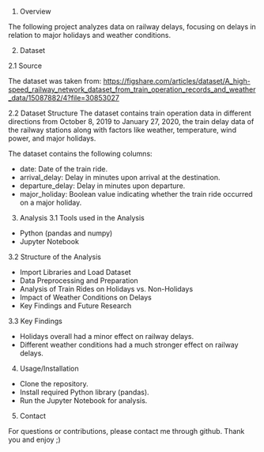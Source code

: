 1. Overview

The following project analyzes data on railway delays, focusing on delays in relation to major holidays and weather conditions.


2. Dataset
   
2.1 Source

The dataset was taken from: 
https://figshare.com/articles/dataset/A_high-speed_railway_network_dataset_from_train_operation_records_and_weather_data/15087882/4?file=30853027


2.2 Dataset Structure 
The dataset contains train operation data in different directions from October 8, 2019 to January 27, 2020, 
the train delay data of the railway stations along with factors like weather, temperature, wind power, and major holidays. 


The dataset contains the following columns:
- date: Date of the train ride.
- arrival_delay: Delay in minutes upon arrival at the destination.
- departure_delay: Delay in minutes upon departure.
- major_holiday: Boolean value indicating whether the train ride occurred on a major holiday. 


3. Analysis
3.1 Tools used in the Analysis

- Python (pandas and numpy)
- Jupyter Notebook

3.2 Structure of the Analysis

-  Import Libraries and Load Dataset
- Data Preprocessing and Preparation
- Analysis of Train Rides on Holidays vs. Non-Holidays
- Impact of Weather Conditions on Delays
- Key Findings and Future Research

3.3 Key Findings
- Holidays overall had a minor effect on railway delays.
- Different weather conditions had a much stronger effect on railway delays.


4. Usage/Installation
   
- Clone the repository.
- Install required Python library (pandas).
- Run the Jupyter Notebook for analysis.


5. Contact
   
For questions or contributions, please contact me through github. Thank you and enjoy ;)
